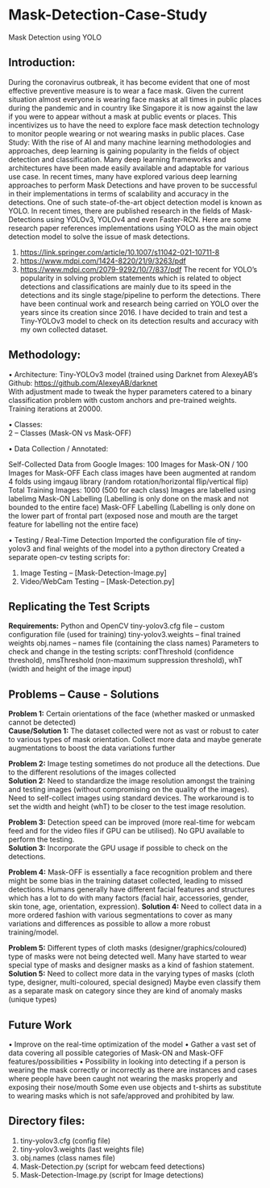 # Mask-Detection-Case-Study
Mask Detection using YOLO

## Introduction:
During the coronavirus outbreak, it has become evident that one of most effective preventive measure is to wear a face mask. Given the current situation almost everyone is wearing face masks at all times in public places during the pandemic and in country like Singapore it is now against the law if you were to appear without a mask at public events or places.
This incentivizes us to have the need to explore face mask detection technology to monitor people wearing or not wearing masks in public places. 
Case Study:
With the rise of AI and many machine learning methodologies and approaches, deep learning is gaining popularity in the fields of object detection and classification. Many deep learning frameworks and architectures have been made easily available and adaptable for various use case.
In recent times, many have explored various deep learning approaches to perform Mask Detections and have proven to be successful in their implementations in terms of scalability and accuracy in the detections. One of such state-of-the-art object detection model is known as YOLO. 
In recent times, there are published research in the fields of Mask-Detections using YOLOv3, YOLOv4 and even Faster-RCN. Here are some research paper references implementations using YOLO as the main object detection model to solve the issue of mask detections. 
1.	https://link.springer.com/article/10.1007/s11042-021-10711-8
2.	https://www.mdpi.com/1424-8220/21/9/3263/pdf
3.	https://www.mdpi.com/2079-9292/10/7/837/pdf
The recent for YOLO’s popularity in solving problem statements which is related to object detections and classifications are mainly due to its speed in the detections and its single stage/pipeline to perform the detections. There have been continual work and research being carried on YOLO over the years since its creation since 2016. 
I have decided to train and test a Tiny-YOLOv3 model to check on its detection results and accuracy with my own collected dataset. 


## Methodology:
•	Architecture: 
Tiny-YOLOv3 model (trained using Darknet from AlexeyAB’s Github:  https://github.com/AlexeyAB/darknet  
With adjustment made to tweak the hyper parameters catered to a binary classification problem with custom anchors and pre-trained weights.  
Training iterations at 20000.  

•	Classes:  
2 – Classes (Mask-ON vs Mask-OFF)

•	Data Collection / Annotated:

Self-Collected Data from Google Images: 
100 Images for Mask-ON / 100 Images for Mask-OFF 
Each class images have been augmented at random 4 folds using imgaug library (random rotation/horizontal flip/vertical flip) 
Total Training Images: 1000 (500 for each class)
Images are labelled using labelimg
Mask-ON Labelling
(Labelling is only done on the mask and not bounded to the entire face)
Mask-OFF Labelling
(Labelling is only done on the lower part of frontal part (exposed nose and mouth are the target feature for labelling not the entire face)

•	Testing / Real-Time Detection
Imported the configuration file of tiny-yolov3 and final weights of the model into a python directory 
Created a separate open-cv testing scripts for:
1.	Image Testing – [Mask-Detection-Image.py]
2.	Video/WebCam Testing – [Mask-Detection.py]

## Replicating the Test Scripts
**Requirements:**
Python and OpenCV 
tiny-yolov3.cfg file – custom configuration file (used for training) 
tiny-yolov3.weights – final trained weights 
obj.names – names file (containing the class names)
Parameters to check and change in the testing scripts:
confThreshold (confidence threshold), nmsThreshold (non-maximum suppression threshold), whT (width and height of the image input)

## Problems – Cause - Solutions

**Problem 1:**
Certain orientations of the face (whether masked or unmasked cannot be detected)	
**Cause/Solution 1:**
The dataset collected were not as vast or robust to cater to various types of mask orientation.	
Collect more data and maybe generate augmentations to boost the data variations further 

**Problem 2:**
Image testing sometimes do not produce all the detections.	Due to the different resolutions of the images collected 	
**Solution 2:**
Need to standardize the image resolution amongst the training and testing images (without compromising on the quality of the images). 
Need to self-collect images using standard devices. 
The workaround is to set the width and height (whT) to be closer to the test image resolution. 

**Problem 3:**
Detection speed can be improved (more real-time for webcam feed and for the video files if GPU can be utilised).	No GPU available to perform the testing. 	
**Solution 3:**
Incorporate the GPU usage if possible to check on the detections.


**Problem 4:**
Mask-OFF is essentially a face recognition problem and there might be some bias in the training dataset collected, leading to missed detections.	Humans generally have different facial features and structures which has a lot to do with many factors  (facial hair, accessories, gender, skin tone, age, orientation, expression).
**Solution 4:**
Need to collect data in a more ordered fashion with various segmentations to cover as many variations and differences as possible to allow a more robust training/model.

**Problem 5:**
Different types of cloth masks (designer/graphics/coloured) type of masks were not being detected well.	Many have started to wear special type of masks and designer masks as a kind of fashion statement. 	
**Solution 5:**
Need to collect more data in the varying types of masks (cloth type, designer, multi-coloured, special designed)
Maybe even classify them as a separate mask on category since they are kind of anomaly masks (unique types)



## Future Work
•	Improve on the real-time optimization of the model
•	Gather a vast set of data covering all possible categories of Mask-ON and Mask-OFF features/possibilities
•	Possibility in looking into detecting if a person is wearing the mask correctly or incorrectly as there are instances and cases where people have been caught not wearing the masks properly and exposing their nose/mouth 
Some even use objects and t-shirts as substitute to wearing masks which is not safe/approved and prohibited by law. 

## Directory files:
1.	tiny-yolov3.cfg (config file)
2.	tiny-yolov3.weights (last weights file)
3.	obj.names (class names file)
4.	Mask-Detection.py (script for webcam feed detections)
5.	Mask-Detection-Image.py (script for Image detections)

